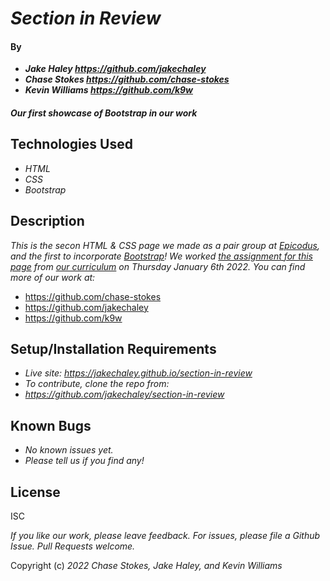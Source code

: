 # _Section in Review_

#### By

- _**Jake Haley <https://github.com/jakechaley>**_
- _**Chase Stokes <https://github.com/chase-stokes>**_
- _**Kevin Williams <https://github.com/k9w>**_

#### _Our first showcase of Bootstrap in our work_

## Technologies Used

- _HTML_
- _CSS_
- _Bootstrap_

## Description

_This is the secon HTML & CSS page we made as a pair group at
[Epicodus](https://epicodus.com), and the first to incorporate [Bootstrap](https://github.com/twbs/bootstrap)! We worked [the assignment for this
page](https://www.learnhowtoprogram.com/introduction-to-programming/git-html-and-css/bootstrap-basic-elements)
from [our curriculum](https://learnhowtoprogram.com) on Thursday
January 6th 2022. You can find more of our work at:_

* https://github.com/chase-stokes
* https://github.com/jakechaley
* https://github.com/k9w

## Setup/Installation Requirements

- _Live site: <https://jakechaley.github.io/section-in-review>_
- _To contribute, clone the repo from:_
- _<https://github.com/jakechaley/section-in-review>_

## Known Bugs

- _No known issues yet._
- _Please tell us if you find any!_

## License

ISC

_If you like our work, please leave feedback. For issues, please file a Github Issue. Pull Requests welcome._

Copyright (c) _2022_ _Chase Stokes, Jake Haley, and Kevin Williams_
